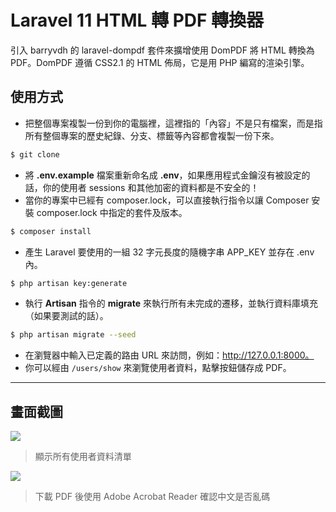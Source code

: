 # Laravel 11 HTML 轉 PDF 轉換器

引入 barryvdh 的 laravel-dompdf 套件來擴增使用 DomPDF 將 HTML 轉換為 PDF。DomPDF 遵循 CSS2.1 的 HTML 佈局，它是用 PHP 編寫的渲染引擎。

## 使用方式
- 把整個專案複製一份到你的電腦裡，這裡指的「內容」不是只有檔案，而是指所有整個專案的歷史紀錄、分支、標籤等內容都會複製一份下來。
```sh
$ git clone
```
- 將 __.env.example__ 檔案重新命名成 __.env__，如果應用程式金鑰沒有被設定的話，你的使用者 sessions 和其他加密的資料都是不安全的！
- 當你的專案中已經有 composer.lock，可以直接執行指令以讓 Composer 安裝 composer.lock 中指定的套件及版本。
```sh
$ composer install
```
- 產生 Laravel 要使用的一組 32 字元長度的隨機字串 APP_KEY 並存在 .env 內。
```sh
$ php artisan key:generate
```
- 執行 __Artisan__ 指令的 __migrate__ 來執行所有未完成的遷移，並執行資料庫填充（如果要測試的話）。
```sh
$ php artisan migrate --seed
```
- 在瀏覽器中輸入已定義的路由 URL 來訪問，例如：http://127.0.0.1:8000。
- 你可以經由 `/users/show` 來瀏覽使用者資料，點擊按鈕儲存成 PDF。

----

## 畫面截圖
![](https://i.imgur.com/SD7I2JA.png)
> 顯示所有使用者資料清單

![](https://i.imgur.com/Ng9cMtJ.png)
> 下載 PDF 後使用 Adobe Acrobat Reader 確認中文是否亂碼
